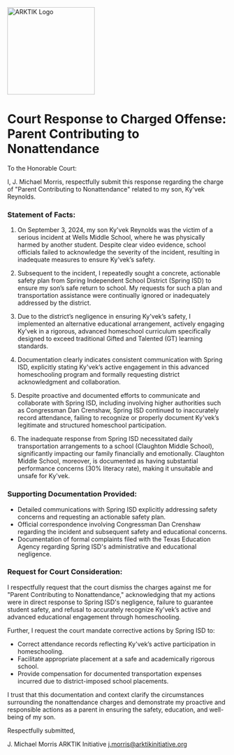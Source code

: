 <img src="../../assets/ARKTIK%20Logo.png" alt="ARKTIK Logo" width="200">

# Court Response to Charged Offense: Parent Contributing to Nonattendance

To the Honorable Court:

I, J. Michael Morris, respectfully submit this response regarding the charge of "Parent Contributing to Nonattendance" related to my son, Ky'vek Reynolds.

### Statement of Facts:

1. On September 3, 2024, my son Ky'vek Reynolds was the victim of a serious incident at Wells Middle School, where he was physically harmed by another student. Despite clear video evidence, school officials failed to acknowledge the severity of the incident, resulting in inadequate measures to ensure Ky'vek’s safety.

2. Subsequent to the incident, I repeatedly sought a concrete, actionable safety plan from Spring Independent School District (Spring ISD) to ensure my son’s safe return to school. My requests for such a plan and transportation assistance were continually ignored or inadequately addressed by the district.

3. Due to the district’s negligence in ensuring Ky'vek’s safety, I implemented an alternative educational arrangement, actively engaging Ky'vek in a rigorous, advanced homeschool curriculum specifically designed to exceed traditional Gifted and Talented (GT) learning standards.

4. Documentation clearly indicates consistent communication with Spring ISD, explicitly stating Ky'vek’s active engagement in this advanced homeschooling program and formally requesting district acknowledgment and collaboration.

5. Despite proactive and documented efforts to communicate and collaborate with Spring ISD, including involving higher authorities such as Congressman Dan Crenshaw, Spring ISD continued to inaccurately record attendance, failing to recognize or properly document Ky'vek’s legitimate and structured homeschool participation.

6. The inadequate response from Spring ISD necessitated daily transportation arrangements to a school (Claughton Middle School), significantly impacting our family financially and emotionally. Claughton Middle School, moreover, is documented as having substantial performance concerns (30% literacy rate), making it unsuitable and unsafe for Ky'vek.

### Supporting Documentation Provided:

* Detailed communications with Spring ISD explicitly addressing safety concerns and requesting an actionable safety plan.
* Official correspondence involving Congressman Dan Crenshaw regarding the incident and subsequent safety and educational concerns.
* Documentation of formal complaints filed with the Texas Education Agency regarding Spring ISD's administrative and educational negligence.

### Request for Court Consideration:

I respectfully request that the court dismiss the charges against me for "Parent Contributing to Nonattendance," acknowledging that my actions were in direct response to Spring ISD's negligence, failure to guarantee student safety, and refusal to accurately recognize Ky'vek’s active and advanced educational engagement through homeschooling.

Further, I request the court mandate corrective actions by Spring ISD to:

* Correct attendance records reflecting Ky'vek’s active participation in homeschooling.
* Facilitate appropriate placement at a safe and academically rigorous school.
* Provide compensation for documented transportation expenses incurred due to district-imposed school placements.

I trust that this documentation and context clarify the circumstances surrounding the nonattendance charges and demonstrate my proactive and responsible actions as a parent in ensuring the safety, education, and well-being of my son.

Respectfully submitted,

J. Michael Morris
ARKTIK Initiative
[j.morris@arktikinitiative.org](mailto:j.morris@arktikinitiative.org)
